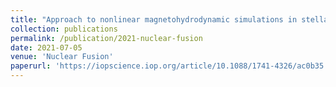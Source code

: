 ```yaml
---
title: "Approach to nonlinear magnetohydrodynamic simulations in stellarator geometry"
collection: publications
permalink: /publication/2021-nuclear-fusion
date: 2021-07-05
venue: 'Nuclear Fusion'
paperurl: 'https://iopscience.iop.org/article/10.1088/1741-4326/ac0b35'
---
```

